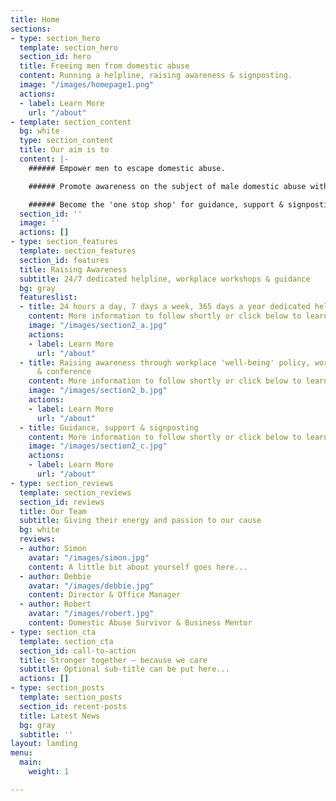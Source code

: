 ```yaml
---
title: Home
sections:
- type: section_hero
  template: section_hero
  section_id: hero
  title: Freeing men from domestic abuse
  content: Running a helpline, raising awareness & signposting.
  image: "/images/homepage1.png"
  actions:
  - label: Learn More
    url: "/about"
- template: section_content
  bg: white
  type: section_content
  title: Our aim is to
  content: |-
    ###### Empower men to escape domestic abuse.

    ###### Promote awareness on the subject of male domestic abuse within the community.

    ###### Become the 'one stop shop' for guidance, support & signposting within the UK.
  section_id: ''
  image: ''
  actions: []
- type: section_features
  template: section_features
  section_id: features
  title: Raising Awareness
  subtitle: 24/7 dedicated helpline, workplace workshops & guidance
  bg: gray
  featureslist:
  - title: 24 hours a day, 7 days a week, 365 days a year dedicated helpline
    content: More information to follow shortly or click below to learn more.
    image: "/images/section2_a.jpg"
    actions:
    - label: Learn More
      url: "/about"
  - title: Raising awareness through workplace 'well-being' policy, workshops, seminars
      & conference
    content: More information to follow shortly or click below to learn more.
    image: "/images/section2_b.jpg"
    actions:
    - label: Learn More
      url: "/about"
  - title: Guidance, support & signposting
    content: More information to follow shortly or click below to learn more.
    image: "/images/section2_c.jpg"
    actions:
    - label: Learn More
      url: "/about"
- type: section_reviews
  template: section_reviews
  section_id: reviews
  title: Our Team
  subtitle: Giving their energy and passion to our cause
  bg: white
  reviews:
  - author: Simon
    avatar: "/images/simon.jpg"
    content: A little bit about yourself goes here...
  - author: Debbie
    avatar: "/images/debbie.jpg"
    content: Director & Office Manager
  - author: Robert
    avatar: "/images/robert.jpg"
    content: Domestic Abuse Survivor & Business Mentor
- type: section_cta
  template: section_cta
  section_id: call-to-action
  title: Stronger together – because we care
  subtitle: Optional sub-title can be put here...
  actions: []
- type: section_posts
  template: section_posts
  section_id: recent-posts
  title: Latest News
  bg: gray
  subtitle: ''
layout: landing
menu:
  main:
    weight: 1

---
```

